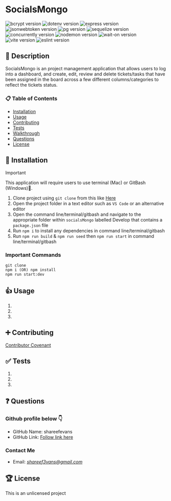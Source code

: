 # SocialsMongo

![bcrypt version](https://img.shields.io/npm/v/bcrypt) ![dotenv version](https://img.shields.io/npm/v/dotenv) ![express version](https://img.shields.io/npm/v/express) ![jsonwebtoken version](https://img.shields.io/npm/v/jsonwebtoken) ![pg version](https://img.shields.io/npm/v/pg) ![sequelize version](https://img.shields.io/npm/v/sequelize) ![concurrently version](https://img.shields.io/npm/v/concurrently) ![nodemon version](https://img.shields.io/npm/v/nodemon) ![wait-on version](https://img.shields.io/npm/v/wait-on) ![vite version](https://img.shields.io/npm/v/vite) ![eslint version](https://img.shields.io/npm/v/eslint)

## 🚀 Description

SocialsMongo is an project management application that allows users to log into a dashboard, and create, edit, review and delete tickets/tasks that have been assigned in the board across a few different columns/categories to reflect the tickets status.

### 📋 Table of Contents

- [Installation](#installation)
- [Usage](#usage)
- [Contributing](#contributing)
- [Tests](#tests)
- [Walkthrough](#walkthrough)
- [Questions](#questions)
- [License](#license)

## 🔌 Installation

> [!IMPORTANT]
> This application will require users to use terminal (Mac) or GitBash (Windows)🚨.

1. Clone project using `git clone` from this like [Here](https://github.com/shareefevans/socialsMongo)
2. Open the project folder in a text editor such as `VS Code` or an alternative editor
3. Open the command line/terminal/gitbash and navigate to the appropriate folder within `socialsMongo` labelled Develop that contains a `package.json` file
4. Run `npm i` to install any dependencies in command line/terminal/gitbash
5. Run `npm run build` & `npm run seed` then `npm run start` in command line/terminal/gitbash

### Important Commands

```
git clone
npm i (OR) npm install
npm run start:dev
```

## 👍 Usage

1.
2.
3.

## ➕ Contributing

[Contributor Covenant](https://www.contributor-covenant.org/)

## ✅ Tests

1.
2.
3.

## ❓ Questions

### Github profile below 👇

- GitHub Name: shareefevans
- GitHub Link: [Follow link here](https://github.com/shareefevans)

### Contact Me

- Email: *shareef3vans@gmail.com*

## 🏆 License

This is an unlicensed project
